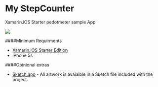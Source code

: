 My StepCounter
==============

Xamarin.iOS Starter pedotmeter sample App

![](http://i1.wp.com/micjames.co.uk/wp-content/uploads/2013/12/medium.png?zoom=2&resize=281%2C540)

####Minimum Requirments

* [Xamarin.iOS Starter Edition](https://store.xamarin.com)
* iPhone 5s

####Opinional extras
* [Sketch.app](http://www.bohemiancoding.com/sketch/) - All artwork is avaiaible in a Sketch file included with the project.
